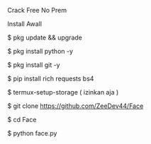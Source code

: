 Crack Free No Prem

Install Awall 

$ pkg update && upgrade

$ pkg install python -y

$ pkg install git -y

$ pip install rich requests bs4 

$ termux-setup-storage ( izinkan aja )

$ git clone https://github.com/ZeeDev44/Face

$ cd Face

$ python face.py
